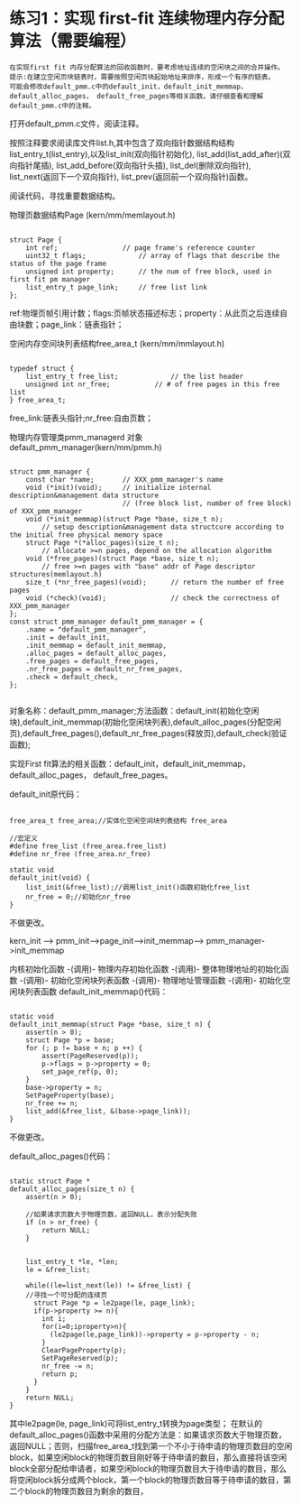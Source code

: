 # 练习1：实现 first-fit 连续物理内存分配算法（需要编程）

    在实现first fit 内存分配算法的回收函数时，要考虑地址连续的空闲块之间的合并操作。
    提示:在建立空闲页块链表时，需要按照空闲页块起始地址来排序，形成一个有序的链表。
    可能会修改default_pmm.c中的default_init，default_init_memmap，default_alloc_pages， default_free_pages等相关函数。请仔细查看和理解default_pmm.c中的注释。
    
打开default_pmm.c文件，阅读注释。

按照注释要求阅读库文件list.h,其中包含了双向指针数据结构结构list_entry_t(list_entry),以及list_init(双向指针初始化), list_add(list_add_after)(双向指针尾插), list_add_before(双向指针头插), list_del(删除双向指针), list_next(返回下一个双向指针), list_prev(返回前一个双向指针)函数。

阅读代码，寻找重要数据结构。

物理页数据结构Page (kern/mm/memlayout.h)
<pre><code>
struct Page {
    int ref;               	// page frame's reference counter
    uint32_t flags;          	// array of flags that describe the status of the page frame
    unsigned int property;    	// the num of free block, used in first fit pm manager
    list_entry_t page_link;    	// free list link
};
</pre></code>
ref:物理页帧引用计数；flags:页帧状态描述标志；property：从此页之后连续自由块数；page_link：链表指针；

空闲内存空间块列表结构free_area_t (kern/mm/mmlayout.h)
<pre><code>
typedef struct {
    list_entry_t free_list;         	// the list header
    unsigned int nr_free;         	// # of free pages in this free list
} free_area_t;
</pre></code>
free_link:链表头指针;nr_free:自由页数；

物理内存管理类pmm_managerd 对象default_pmm_manager(kern/mm/pmm.h)
<pre><code>
struct pmm_manager {
    const char *name;   	// XXX_pmm_manager's name
    void (*init)(void);    	// initialize internal description&management data structure
                      	    // (free block list, number of free block) of XXX_pmm_manager 
    void (*init_memmap)(struct Page *base, size_t n); 
        // setup description&management data structcure according to the initial free physical memory space 
    struct Page *(*alloc_pages)(size_t n);            
        // allocate >=n pages, depend on the allocation algorithm 
    void (*free_pages)(struct Page *base, size_t n);  
        // free >=n pages with "base" addr of Page descriptor structures(memlayout.h)
    size_t (*nr_free_pages)(void);      // return the number of free pages 
    void (*check)(void);               	// check the correctness of XXX_pmm_manager 
};
const struct pmm_manager default_pmm_manager = {
    .name = "default_pmm_manager",
    .init = default_init,
    .init_memmap = default_init_memmap,
    .alloc_pages = default_alloc_pages,
    .free_pages = default_free_pages,
    .nr_free_pages = default_nr_free_pages,
    .check = default_check,
};
</pre></code>
<pre><code></pre></code>
对象名称：default_pmm_manager;方法函数：default_init(初始化空闲块),default_init_memmap(初始化空闲块列表),default_alloc_pages(分配空闲页),default_free_pages(),default_nr_free_pages(释放页),default_check(验证函数);

实现First fit算法的相关函数：default_init，default_init_memmap，default_alloc_pages， default_free_pages。

default_init原代码：
<pre><code>
free_area_t free_area;//实体化空闲空间块列表结构 free_area

//宏定义
#define free_list (free_area.free_list)
#define nr_free (free_area.nr_free)

static void
default_init(void) {
    list_init(&free_list);//调用list_init()函数初始化free_list
    nr_free = 0;//初始化nr_free
}
</pre></code>
不做更改。

kern_init --> pmm_init-->page_init-->init_memmap--> pmm_manager->init_memmap

内核初始化函数 -(调用)- 物理内存初始化函数 -(调用)- 整体物理地址的初始化函数 -(调用)- 初始化空闲块列表函数 -(调用)- 物理地址管理函数 -(调用)- 初始化空闲块列表函数
default_init_memmap()代码：
<pre><code>
static void
default_init_memmap(struct Page *base, size_t n) {
    assert(n > 0);
    struct Page *p = base;
    for (; p != base + n; p ++) {
        assert(PageReserved(p));
        p->flags = p->property = 0;
        set_page_ref(p, 0);
    }
    base->property = n;
    SetPageProperty(base);
    nr_free += n;
    list_add(&free_list, &(base->page_link));
}
</pre></code>
不做更改。

default_alloc_pages()代码：
<pre><code>
static struct Page *
default_alloc_pages(size_t n) {
    assert(n > 0);
    
    //如果请求页数大于物理页数，返回NULL，表示分配失败
    if (n > nr_free) {
        return NULL;
    }
    
    
    list_entry_t *le, *len;
    le = &free_list;
 
    while((le=list_next(le)) != &free_list) {
    //寻找一个可分配的连续页
      struct Page *p = le2page(le, page_link);
      if(p->property >= n){
        int i;
        for(i=0;i<n;i++){
          len = list_next(le);
          struct Page *pp = le2page(le, page_link);
          SetPageReserved(pp);
          ClearPageProperty(pp);
          list_del(le);//删链表
          le = len;
        }
        if(p->property>n){
          (le2page(le,page_link))->property = p->property - n;
        }
        ClearPageProperty(p);
        SetPageReserved(p);
        nr_free -= n;
        return p;
      }
    }
    return NULL;
}
</pre></code>
其中le2page(le, page_link)可将list_entry_t转换为page类型；
在默认的default_alloc_pages()函数中采用的分配方法是：如果请求页数大于物理页数，返回NULL；否则，扫描free_area_t找到第一个不小于待申请的物理页数目的空闲block，如果空闲block的物理页数目刚好等于待申请的数目，那么直接将该空闲block全部分配给申请者，如果空闲block的物理页数目大于待申请的数目，那么将空闲block拆分成两个block，第一个block的物理页数目等于待申请的数目，第二个block的物理页数目为剩余的数目，

